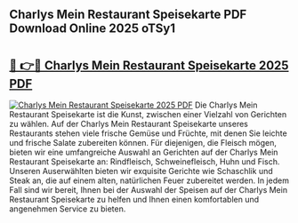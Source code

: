 ## Charlys Mein Restaurant Speisekarte PDF Download Online 2025 oTSy1

# <h2><a href="http://gc7e718.nevu.top/?p=Charlys+Mein+Restaurant+Speisekarte">🔗 👉🔴 Charlys Mein Restaurant Speisekarte 2025 PDF</a></h2>

[![Charlys Mein Restaurant Speisekarte 2025 PDF](https://i.imgur.com/dBaPXMq.png)](http://gc7e718.nevu.top/?p=Charlys+Mein+Restaurant+Speisekarte)
Die Charlys Mein Restaurant Speisekarte ist die Kunst, zwischen einer Vielzahl von Gerichten zu wählen. Auf der Charlys Mein Restaurant Speisekarte unseres Restaurants stehen viele frische Gemüse und Früchte, mit denen Sie leichte und frische Salate zubereiten können. Für diejenigen, die Fleisch mögen, bieten wir eine umfangreiche Auswahl an Gerichten auf der Charlys Mein Restaurant Speisekarte an: Rindfleisch, Schweinefleisch, Huhn und Fisch. Unseren Auserwählten bieten wir exquisite Gerichte wie Schaschlik und Steak an, die auf einem alten, natürlichen Feuer zubereitet werden. In jedem Fall sind wir bereit, Ihnen bei der Auswahl der Speisen auf der Charlys Mein Restaurant Speisekarte zu helfen und Ihnen einen komfortablen und angenehmen Service zu bieten.
